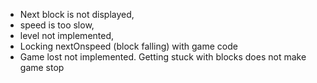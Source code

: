 * Next block is not displayed,
* speed is too slow,
* level not implemented,
* Locking nextOnspeed (block falling) with game code
* Game lost not implemented. Getting stuck with blocks does not make game stop
